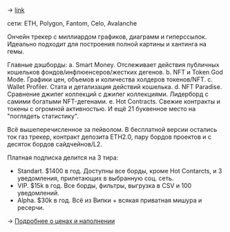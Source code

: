 -> [link](https://www.nansen.ai)

сети: ETH, Polygon, Fantom, Celo, Avalanche

Ончейн трекер с миллиардом графиков, диаграмм и гиперссылок. Идеально подходит для построения полной картины и хантинга на гемы. 

Главные дэшборды:
a. Smart Money. 
Отслеживает действия публичных кошельков фондов/инфлюенсеров/жестких дегенов.
b. NFT и Token God Mode. 
Графики цен, объемов и количества холдеров токенов/NFT.
c. Wallet Profiler. 
Стата и детализация действий кошелька. 
d. NFT Paradise. 
Сравнение джипег коллекций с джипег коллекциями. Лидерборд с самими богатыми NFT-дегенами.
e. Hot Contracts. 
Свежие контракты и токены с огромной активностью.
И ещё 21 буквенное место на "поглядеть статистику".

Всё вышеперечисленное за пейволом. В бесплатной версии остались ток газ трекер, контракт депозита ETH2.0, пару бордов проектов и с десяток бордов сайдчейнов/L2.

Платная подписка делится на 3 тира:
- Standart. $1400 в год. 
Доступны все борды, кроме Hot Contarcts, и 3 уведомления, прилетающих в выбранную соц. сеть. 
- VIP. $15k в год. 
Все борды, фильтры, выгрузка в CSV и 100 уведомлений.
- Alpha. $30k в год. 
Всё из Випки + всякая приватная мишура и ресерчи. 

-> [Подробнее о ценах и наполнении](https://www.nansen.ai/plans)
